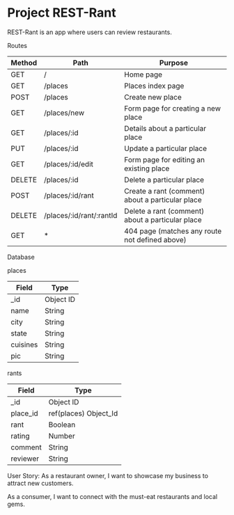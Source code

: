 # Project REST-Rant

REST-Rant is an app where users can review restaurants.

Routes

|  Method  |            Path          |                      Purpose                          |
| -------- | ------------------------ | ----------------------------------------------------- |
|   GET    |              /           |                   Home page                           |
|   GET    |           /places        |                 Places index page                     |
|   POST   |           /places        |                  Create new place                     |
|   GET    |        /places/new       |        Form page for creating a new place             |
|   GET    |       /places/:id        |         Details about a particular place              |
|   PUT    |       /places/:id        |              Update a particular place                |
|   GET    |     /places/:id/edit     |        Form page for editing an existing place        |
|  DELETE  |      /places/:id         |              Delete a particular place                |
|   POST   |    /places/:id/rant      |   Create a rant (comment) about a particular place    |
|  DELETE  | /places/:id/rant/:rantId |   Delete a rant (comment) about a particular place    |
|   GET    |            *             |     404 page (matches any route not defined above)    |

Database

places

|  Field   |    Type    |
| -------- | ---------- |
|   _id    | Object ID  |
|   name   |   String   |
|   city   |   String   |
|   state  |   String   |
| cuisines |   String   |
|   pic    |   String   |

rants

|    Field    |          Type         |
| ----------- | --------------------- |
|     _id     |       Object ID       |
|   place_id  | ref(places) Object_Id |
|    rant     |        Boolean        |
|   rating    |         Number        |
|   comment   |         String        |
|   reviewer  |         String        |

User Story: 
As a restaurant owner, I want to showcase my business to attract new customers.

As a consumer, I want to connect with the must-eat restaurants and local gems. 